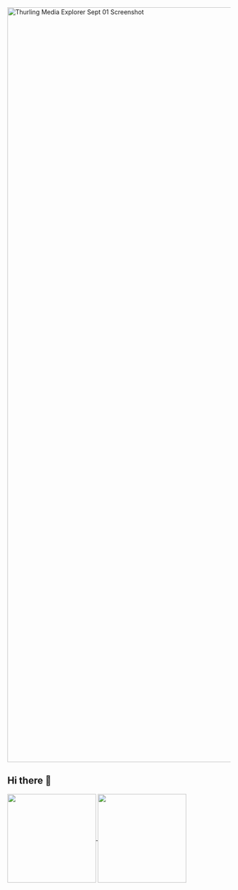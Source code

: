 <img width="1703" alt="Thurling Media Explorer Sept 01 Screenshot" src="https://pbs.twimg.com/profile_banners/1824059914949431296/1731582296/1500x500">

## Hi there 👋

<a href="https://github.com/anuraghazra/github-readme-stats">
  <img height=200 align="center" src="https://github-readme-stats.vercel.app/api?username=0xThurling" />
</a>
<a href="https://github.com/anuraghazra/convoychat">
  <img height=200 align="center" src="https://github-readme-stats.vercel.app/api/top-langs?username=0xThurling&layout=compact&langs_count=8&card_width=360" />
</a>
